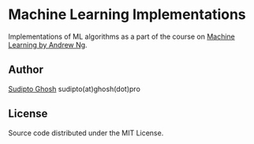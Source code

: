 # Machine Learning Implementations

Implementations of ML algorithms as a part of the course on [Machine Learning by Andrew Ng](https://www.coursera.org/learn/machine-learning).

## Author

[Sudipto Ghosh](https://sudipto.ghosh.pro) sudipto(at)ghosh(dot)pro

## License

Source code distributed under the MIT License.

